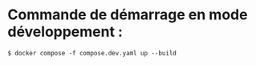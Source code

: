 # Commande de démarrage en mode développement :

```
$ docker compose -f compose.dev.yaml up --build
```
